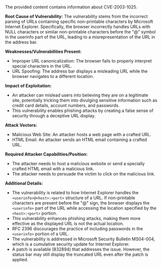 The provided content contains information about CVE-2003-1025.

**Root Cause of Vulnerability:**
The vulnerability stems from the incorrect parsing of URLs containing specific non-printable characters by Microsoft Internet Explorer. Specifically, the browser incorrectly handles URLs with NULL characters or similar non-printable characters before the "@" symbol in the userinfo part of the URL, leading to a misrepresentation of the URL in the address bar.

**Weaknesses/Vulnerabilities Present:**
- Improper URL canonicalization: The browser fails to properly interpret special characters in the URL.
- URL Spoofing: The address bar displays a misleading URL while the browser navigates to a different location.

**Impact of Exploitation:**
- An attacker can mislead users into believing they are on a legitimate site, potentially tricking them into divulging sensitive information such as credit card details, account numbers, and passwords.
- This vulnerability enables phishing attacks by creating a false sense of security through a deceptive URL display.

**Attack Vectors:**
- Malicious Web Site: An attacker hosts a web page with a crafted URL.
- HTML Email: An attacker sends an HTML email containing a crafted URL.

**Required Attacker Capabilities/Position:**
- The attacker needs to host a malicious website or send a specially crafted HTML email with a malicious link.
- The attacker needs to persuade the victim to click on the malicious link.

**Additional Details:**
- The vulnerability is related to how Internet Explorer handles the `<userinfo>@<host>:<port>` structure of a URL. If non-printable characters are present before the "@" sign, the browser displays the `<userinfo>` part of the URL while accessing the location specified by the `<host>:<port>` portion.
- This vulnerability enhances phishing attacks, making them more effective as the displayed URL is not the actual location.
- RFC 2396 discourages the practice of including passwords in the `<userinfo>` portion of a URL.
- The vulnerability is addressed in Microsoft Security Bulletin MS04-004, which is a cumulative security update for Internet Explorer.
- A patch is available (832894) that addresses the issue. However, the status bar may still display the truncated URL even after the patch is applied.
